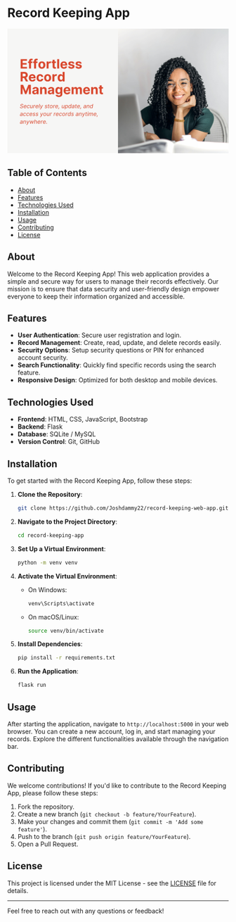 # Record Keeping App

![Record Keeping App](https://github.com/Joshdammy22/record-keeping-web-app/raw/main/Record%20keeping.png)


## Table of Contents

- [About](#about)
- [Features](#features)
- [Technologies Used](#technologies-used)
- [Installation](#installation)
- [Usage](#usage)
- [Contributing](#contributing)
- [License](#license)

## About

Welcome to the Record Keeping App! This web application provides a simple and secure way for users to manage their records effectively. Our mission is to ensure that data security and user-friendly design empower everyone to keep their information organized and accessible.

## Features

- **User Authentication**: Secure user registration and login.
- **Record Management**: Create, read, update, and delete records easily.
- **Security Options**: Setup security questions or PIN for enhanced account security.
- **Search Functionality**: Quickly find specific records using the search feature.
- **Responsive Design**: Optimized for both desktop and mobile devices.

## Technologies Used

- **Frontend**: HTML, CSS, JavaScript, Bootstrap
- **Backend**: Flask
- **Database**: SQLite / MySQL
- **Version Control**: Git, GitHub

## Installation

To get started with the Record Keeping App, follow these steps:

1. **Clone the Repository**:
    ```bash
    git clone https://github.com/Joshdammy22/record-keeping-web-app.git
    ```
   
2. **Navigate to the Project Directory**:
    ```bash
    cd record-keeping-app
    ```

3. **Set Up a Virtual Environment**:
    ```bash
    python -m venv venv
    ```

4. **Activate the Virtual Environment**:
   - On Windows:
     ```bash
     venv\Scripts\activate
     ```
   - On macOS/Linux:
     ```bash
     source venv/bin/activate
     ```

5. **Install Dependencies**:
    ```bash
    pip install -r requirements.txt
    ```

6. **Run the Application**:
    ```bash
    flask run
    ```

## Usage

After starting the application, navigate to `http://localhost:5000` in your web browser. You can create a new account, log in, and start managing your records. Explore the different functionalities available through the navigation bar.

## Contributing

We welcome contributions! If you'd like to contribute to the Record Keeping App, please follow these steps:

1. Fork the repository.
2. Create a new branch (`git checkout -b feature/YourFeature`).
3. Make your changes and commit them (`git commit -m 'Add some feature'`).
4. Push to the branch (`git push origin feature/YourFeature`).
5. Open a Pull Request.

## License

This project is licensed under the MIT License - see the [LICENSE](LICENSE) file for details.

---

Feel free to reach out with any questions or feedback!

